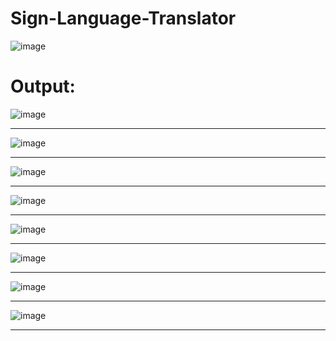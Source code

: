 # Sign-Language-Translator 
![image](https://user-images.githubusercontent.com/71098450/201107174-b153b585-9505-4912-b612-83d45a592a3c.png)
# Output:

![image](https://user-images.githubusercontent.com/71098450/202464691-b9631147-fac1-41f4-9146-7460d0e0359b.png)

<hr>

![image](https://user-images.githubusercontent.com/71098450/202464737-e979b398-4a1e-4e51-a3e3-9d7e64261e4c.png)

<hr>

![image](https://user-images.githubusercontent.com/71098450/202464764-f4a8e2dd-0add-4203-95b7-24f28e404177.png)

<hr>

![image](https://user-images.githubusercontent.com/71098450/202464807-cf1c6139-fe5c-472a-926e-0c2059f84a47.png)

<hr>

![image](https://user-images.githubusercontent.com/71098450/202464858-84c9626c-0e94-4d46-9560-7ebe6b9f4477.png)

<hr>

![image](https://user-images.githubusercontent.com/71098450/202464886-9c25aba8-23a6-4fd2-b193-2173d3cd8336.png)

<hr>

![image](https://user-images.githubusercontent.com/71098450/202464918-07f46096-4c7f-43a0-9b3c-f6567212b12d.png)

<hr>

![image](https://user-images.githubusercontent.com/71098450/202465057-db9d78c1-5b37-4d20-b4cc-efaddf34bfc3.png)

<hr>

